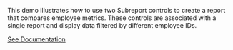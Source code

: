 This demo illustrates how to use two Subreport controls to create a report that compares employee metrics. These controls are associated with a single report and display data filtered by different employee IDs.

<a href="https://docs.devexpress.com/XtraReports/4787/create-reports/create-a-side-by-side-report" target="_blank">See Documentation</a>